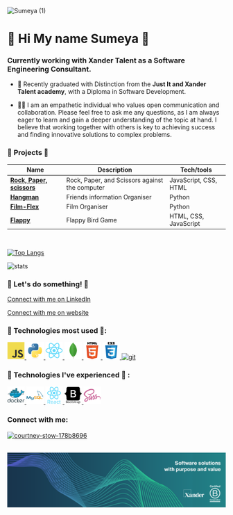 ![Sumeya (1)](https://github.com/YA-Maya/YA-Maya/assets/98185508/3678a463-37b4-42d8-9a0e-25a07f96a587)
<h1 align="left"> 🌼 Hi My name Sumeya 🌼</h1>
<p align="left"I am thrilled to continuously enhance my skills and knowledge in the field of software engineering cunsult, and to explore new and innovative ways of writing efficient and effective code. Working with code brings me immense joy and satisfaction, and I am always eager to learn and grow as a developer. Honesty and transparency are essential values that I strive to uphold in all aspects of my work, and I believe that they are crucial for fostering a positive and productive work environment.</p>

  <h3>Currently working with Xander Talent as a Software Engineering Consultant.</h3>
</div>

- :open_book: Recently graduated with Distinction from the **Just It and Xander Talent academy**, with a Diploma in Software Development.

- :raising_hand_man: I am an empathetic individual who values open communication and collaboration. Please feel free to ask me any questions, as I am always eager to learn and gain a deeper understanding of the topic at hand. I believe that working together with others is key to achieving success and finding innovative solutions to complex problems.

### 🦋 <a name="projects">Projects</a> 🦋

| Name                         | Description                     | Tech/tools                                                        |
| -----------------------------| ------------------------        | ----------------------
| **[Rock, Paper, scissors][1]**      | Rock, Paper, and Scissors against the computer     | JavaScript, CSS, HTML
| **[Hangman][2]**       | Friends information Organiser   | Python
| **[Film-Flex][3]**               | Film Organiser    | Python  
| **[Flappy][4]**       | Flappy Bird Game               |  HTML, CSS, JavaScript  

<br>

[![Top Langs](https://github-readme-stats.vercel.app/api/top-langs/?username=YA-Maya&layout=compact)](https://github.com/anuraghazra/github-readme-stats)

![stats](https://github-readme-stats.vercel.app/api?username=YA-Maya&show_icons=true&&count_private=true&include_all_commits=true)

<!--<p><img align="center" src="https://github-readme-streak-stats.herokuapp.com/?user=court534&" alt="Ya-Maya" /></p>-->


###   🌻 Let's do something!  🌻 
<p><a href="https://www.linkedin.com/in/sumeya-ahmed/">Connect with me on LinkedIn</a>
<p> <a href="https://sumeya.tech/">Connect with me on website</a>

### 🦩 Technologies most used 🦩:
<p align="left"> <a href="https://developer.mozilla.org/en-US/docs/Web/JavaScript" target="_blank" rel="noreferrer"> <img src="https://raw.githubusercontent.com/devicons/devicon/master/icons/javascript/javascript-original.svg" alt="javascript" width="40" height="40"/> </a>
<a href="https://www.python.org" target="_blank" rel="noreferrer"> <img src="https://raw.githubusercontent.com/devicons/devicon/master/icons/python/python-original.svg" alt="python" width="40" height="40"/> </a>
<a href="https://reactjs.org" target="_blank" rel="noreferrer">
<img src="https://raw.githubusercontent.com/devicons/devicon/master/icons/react/react-original.svg" alt="React" width="40" height="40"/>
</a> 
<a href="https://www.mongodb.com" target="_blank" rel="noreferrer">
  <img src="https://raw.githubusercontent.com/devicons/devicon/master/icons/mongodb/mongodb-original.svg" alt="MongoDB" width="40" height="40"/>
</a>
<a href="https://www.w3.org/html/" target="_blank" rel="noreferrer"> <img src="https://raw.githubusercontent.com/devicons/devicon/master/icons/html5/html5-original-wordmark.svg" alt="html5" width="40" height="40"/> </a> 
<a href="https://www.w3schools.com/css/" target="_blank" rel="noreferrer"> <img src="https://raw.githubusercontent.com/devicons/devicon/master/icons/css3/css3-original-wordmark.svg" alt="css3" width="40" height="40"/> </a> <a href="https://git-scm.com/" target="_blank" rel="noreferrer"> <img src="https://www.vectorlogo.zone/logos/git-scm/git-scm-icon.svg" alt="git" width="40" height="40"/> </a> 


</p>

### 🌲 Technologies I've experienced 🌲 :
<p align="left">  <a href="https://www.docker.com/" target="_blank" rel="noreferrer"> <img src="https://raw.githubusercontent.com/devicons/devicon/master/icons/docker/docker-original-wordmark.svg" alt="docker" width="40" height="40"/> </a> <a href="https://www.mysql.com/" target="_blank" rel="noreferrer"> <img src="https://raw.githubusercontent.com/devicons/devicon/master/icons/mysql/mysql-original-wordmark.svg" alt="mysql" width="40" height="40"/> </a> 
 </a>  <a href="https://reactjs.org/" target="_blank" rel="noreferrer"> <img src="https://raw.githubusercontent.com/devicons/devicon/master/icons/react/react-original-wordmark.svg" alt="react" width="40" height="40"/> </a> <a href="https://getbootstrap.com" target="_blank" rel="noreferrer"> <img src="https://raw.githubusercontent.com/devicons/devicon/master/icons/bootstrap/bootstrap-plain-wordmark.svg" alt="bootstrap" width="40" height="40"/> </a>  
<a href="https://sass-lang.com" target="_blank" rel="noreferrer">
  <img src="https://raw.githubusercontent.com/devicons/devicon/master/icons/sass/sass-original.svg" alt="Sass" width="40" height="40"/>
</a>
 
 </p>


### Connect with me:


<a href="https://www.linkedin.com/in/sumeya-ahmed/" target="blank"><img align="center" src="https://cdn.jsdelivr.net/gh/devicons/devicon/icons/linkedin/linkedin-original.svg" alt="courtney-stow-178b8696" height="40" width="40" /></a>
<br />

[1]:https://github.com/YA-Maya/Rock_Paper_Scissors
[2]:https://github.com/YA-Maya/Hangman
[3]:https://github.com/YA-Maya/Films-Flix
[4]:https://github.com/YA-Maya/flappy
  
  
<br>
<div align="center">
  <img src="https://raw.githubusercontent.com/OliverCadman/OliverCadman/master/assets/images/LinkedIn%20Software%20%26%20Data%20Engineering.png"></img>
  <br>
